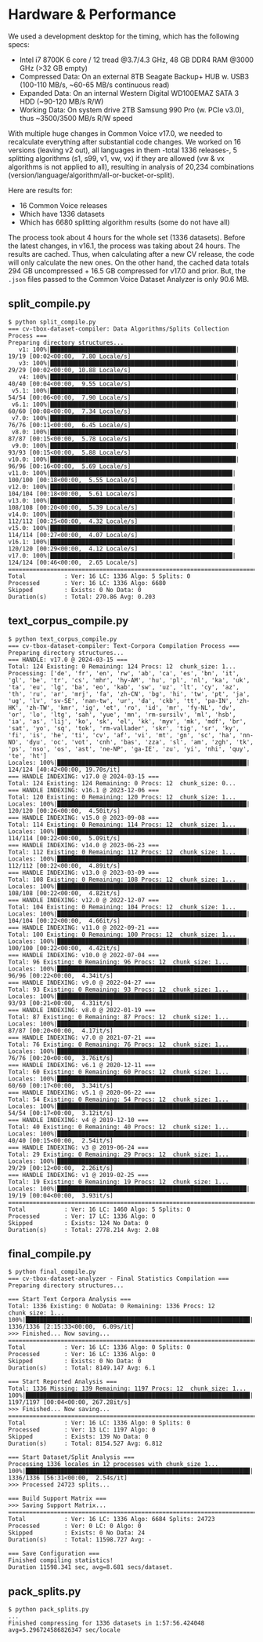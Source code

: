 # Hardware & Performance

We used a development desktop for the timing, which has the following specs:

- Intel i7 8700K 6 core / 12 tread @3.7/4.3 GHz, 48 GB DDR4 RAM @3000 GHz (>32 GB empty)
- Compressed Data: On an external 8TB Seagate Backup+ HUB w. USB3 (100-110 MB/s, ~60-65 MB/s continuous read)
- Expanded Data: On an internal Western Digital WD100EMAZ SATA 3 HDD (~90-120 MB/s R/W)
- Working Data: On system drive 2TB Samsung 990 Pro (w. PCIe v3.0), thus ~3500/3500 MB/s R/W speed

With multiple huge changes in Common Voice v17.0, we needed to recalculate everything after substantial code changes.
We worked on 16 versions (leaving v2 out), all languages in them -total 1336 releases-, 5 splitting algorithms (s1, s99, v1, vw, vx) if they are allowed (vw & vx algorithms is not applied to all), resulting in analysis of 20,234 combinations (version/language/algorithm/all-or-bucket-or-split).

Here are results for:

- 16 Common Voice releases
- Which have 1336 datasets
- Which has 6680 splitting algorithm results (some do not have all)

The process took about 4 hours for the whole set (1336 datasets). Before the latest changes, in v16.1, the process was taking about 24 hours.
The results are cached. Thus, when calculating after a new CV release, the code will only calculate the new ones.
On the other hand, the cached data totals 294 GB uncompressed + 16.5 GB compressed for v17.0 and prior.
But, the `.json` files passed to the Common Voice Dataset Analyzer is only 90.6 MB.

## split_compile.py

```text
$ python split_compile.py
=== cv-tbox-dataset-compiler: Data Algorithms/Splits Collection Process ===
Preparing directory structures...
   v1: 100%|█████████████████████████████████████████████████████| 19/19 [00:02<00:00,  7.80 Locale/s]
   v3: 100%|█████████████████████████████████████████████████████| 29/29 [00:02<00:00, 10.88 Locale/s]
   v4: 100%|█████████████████████████████████████████████████████| 40/40 [00:04<00:00,  9.55 Locale/s]
 v5.1: 100%|█████████████████████████████████████████████████████| 54/54 [00:06<00:00,  7.90 Locale/s]
 v6.1: 100%|█████████████████████████████████████████████████████| 60/60 [00:08<00:00,  7.34 Locale/s]
 v7.0: 100%|█████████████████████████████████████████████████████| 76/76 [00:11<00:00,  6.45 Locale/s]
 v8.0: 100%|█████████████████████████████████████████████████████| 87/87 [00:15<00:00,  5.78 Locale/s]
 v9.0: 100%|█████████████████████████████████████████████████████| 93/93 [00:15<00:00,  5.88 Locale/s]
v10.0: 100%|█████████████████████████████████████████████████████| 96/96 [00:16<00:00,  5.69 Locale/s]
v11.0: 100%|████████████████████████████████████████████████████| 100/100 [00:18<00:00,  5.55 Locale/s]
v12.0: 100%|████████████████████████████████████████████████████| 104/104 [00:18<00:00,  5.61 Locale/s]
v13.0: 100%|████████████████████████████████████████████████████| 108/108 [00:20<00:00,  5.39 Locale/s]
v14.0: 100%|████████████████████████████████████████████████████| 112/112 [00:25<00:00,  4.32 Locale/s]
v15.0: 100%|████████████████████████████████████████████████████| 114/114 [00:27<00:00,  4.07 Locale/s]
v16.1: 100%|████████████████████████████████████████████████████| 120/120 [00:29<00:00,  4.12 Locale/s]
v17.0: 100%|████████████████████████████████████████████████████| 124/124 [00:46<00:00,  2.65 Locale/s]
================================================================================
Total           : Ver: 16 LC: 1336 Algo: 5 Splits: 0
Processed       : Ver: 16 LC: 1336 Algo: 6680
Skipped         : Exists: 0 No Data: 0
Duration(s)     : Total: 270.86 Avg: 0.203
```

## text_corpus_compile.py

```text
$ python text_corpus_compile.py
=== cv-tbox-dataset-compiler: Text-Corpora Compilation Process ===
Preparing directory structures...
=== HANDLE: v17.0 @ 2024-03-15 ===
Total: 124 Existing: 0 Remaining: 124 Procs: 12  chunk_size: 1...
Processing: ['de', 'fr', 'en', 'rw', 'ab', 'ca', 'es', 'bn', 'it', 'gl', 'be', 'tr', 'cs', 'mhr', 'hy-AM', 'hu', 'pl', 'nl', 'ka', 'uk', 'ta', 'eu', 'lg', 'ba', 'eo', 'kab', 'sw', 'uz', 'lt', 'cy', 'az', 'th', 'ru', 'ar', 'mrj', 'fa', 'zh-CN', 'bg', 'hi', 'tw', 'pt', 'ja', 'ug', 'lv', 'sv-SE', 'nan-tw', 'ur', 'da', 'ckb', 'tt', 'pa-IN', 'zh-HK', 'zh-TW', 'kmr', 'ig', 'et', 'ro', 'id', 'mr', 'fy-NL', 'dv', 'or', 'lo', 'ltg', 'sah', 'yue', 'mn', 'rm-sursilv', 'ml', 'hsb', 'ia', 'as', 'lij', 'ko', 'sk', 'el', 'kk', 'myv', 'mk', 'mdf', 'br', 'sat', 'yo', 'sq', 'tok', 'rm-vallader', 'skr', 'tig', 'sr', 'ky', 'fi', 'is', 'he', 'ti', 'cv', 'af', 'vi', 'mt', 'gn', 'sc', 'ha', 'nn-NO', 'dyu', 'oc', 'vot', 'cnh', 'bas', 'zza', 'sl', 'am', 'zgh', 'tk', 'ps', 'nso', 'os', 'ast', 'ne-NP', 'ga-IE', 'zu', 'yi', 'nhi', 'quy', 'te', 'ht']
Locales: 100%|██████████████████████████████████████████████████████| 124/124 [40:42<00:00, 19.70s/it] 
=== HANDLE INDEXING: v17.0 @ 2024-03-15 ===
Total: 124 Existing: 124 Remaining: 0 Procs: 12  chunk_size: 0...
=== HANDLE INDEXING: v16.1 @ 2023-12-06 ===
Total: 120 Existing: 0 Remaining: 120 Procs: 12  chunk_size: 1...
Locales: 100%|██████████████████████████████████████████████████████| 120/120 [00:26<00:00,  4.50it/s] 
=== HANDLE INDEXING: v15.0 @ 2023-09-08 ===
Total: 114 Existing: 0 Remaining: 114 Procs: 12  chunk_size: 1...
Locales: 100%|██████████████████████████████████████████████████████| 114/114 [00:22<00:00,  5.09it/s] 
=== HANDLE INDEXING: v14.0 @ 2023-06-23 ===
Total: 112 Existing: 0 Remaining: 112 Procs: 12  chunk_size: 1...
Locales: 100%|██████████████████████████████████████████████████████| 112/112 [00:22<00:00,  4.89it/s] 
=== HANDLE INDEXING: v13.0 @ 2023-03-09 ===
Total: 108 Existing: 0 Remaining: 108 Procs: 12  chunk_size: 1...
Locales: 100%|██████████████████████████████████████████████████████| 108/108 [00:22<00:00,  4.82it/s] 
=== HANDLE INDEXING: v12.0 @ 2022-12-07 ===
Total: 104 Existing: 0 Remaining: 104 Procs: 12  chunk_size: 1...
Locales: 100%|██████████████████████████████████████████████████████| 104/104 [00:22<00:00,  4.66it/s] 
=== HANDLE INDEXING: v11.0 @ 2022-09-21 ===
Total: 100 Existing: 0 Remaining: 100 Procs: 12  chunk_size: 1...
Locales: 100%|██████████████████████████████████████████████████████| 100/100 [00:22<00:00,  4.42it/s] 
=== HANDLE INDEXING: v10.0 @ 2022-07-04 ===
Total: 96 Existing: 0 Remaining: 96 Procs: 12  chunk_size: 1...
Locales: 100%|██████████████████████████████████████████████████████| 96/96 [00:22<00:00,  4.34it/s]
=== HANDLE INDEXING: v9.0 @ 2022-04-27 ===
Total: 93 Existing: 0 Remaining: 93 Procs: 12  chunk_size: 1...
Locales: 100%|██████████████████████████████████████████████████████| 93/93 [00:21<00:00,  4.31it/s]
=== HANDLE INDEXING: v8.0 @ 2022-01-19 ===
Total: 87 Existing: 0 Remaining: 87 Procs: 12  chunk_size: 1...
Locales: 100%|██████████████████████████████████████████████████████| 87/87 [00:20<00:00,  4.17it/s]
=== HANDLE INDEXING: v7.0 @ 2021-07-21 ===
Total: 76 Existing: 0 Remaining: 76 Procs: 12  chunk_size: 1...
Locales: 100%|██████████████████████████████████████████████████████| 76/76 [00:20<00:00,  3.76it/s]
=== HANDLE INDEXING: v6.1 @ 2020-12-11 ===
Total: 60 Existing: 0 Remaining: 60 Procs: 12  chunk_size: 1...
Locales: 100%|██████████████████████████████████████████████████████| 60/60 [00:17<00:00,  3.34it/s]
=== HANDLE INDEXING: v5.1 @ 2020-06-22 ===
Total: 54 Existing: 0 Remaining: 54 Procs: 12  chunk_size: 1...
Locales: 100%|██████████████████████████████████████████████████████| 54/54 [00:17<00:00,  3.12it/s]
=== HANDLE INDEXING: v4 @ 2019-12-10 ===
Total: 40 Existing: 0 Remaining: 40 Procs: 12  chunk_size: 1...
Locales: 100%|██████████████████████████████████████████████████████| 40/40 [00:15<00:00,  2.54it/s]
=== HANDLE INDEXING: v3 @ 2019-06-24 ===
Total: 29 Existing: 0 Remaining: 29 Procs: 12  chunk_size: 1...
Locales: 100%|██████████████████████████████████████████████████████| 29/29 [00:12<00:00,  2.26it/s]
=== HANDLE INDEXING: v1 @ 2019-02-25 ===
Total: 19 Existing: 0 Remaining: 19 Procs: 12  chunk_size: 1...
Locales: 100%|██████████████████████████████████████████████████████| 19/19 [00:04<00:00,  3.93it/s]
================================================================================
Total           : Ver: 16 LC: 1460 Algo: 5 Splits: 0
Processed       : Ver: 17 LC: 1336 Algo: 0
Skipped         : Exists: 124 No Data: 0
Duration(s)     : Total: 2778.214 Avg: 2.08
```

## final_compile.py

```text
$ python final_compile.py
=== cv-tbox-dataset-analyzer - Final Statistics Compilation ===
Preparing directory structures...

=== Start Text Corpora Analysis ===
Total: 1336 Existing: 0 NoData: 0 Remaining: 1336 Procs: 12  chunk_size: 1...
100%|████████████████████████████████████████████████████████████████| 1336/1336 [2:15:33<00:00,  6.09s/it]
>>> Finished... Now saving...
================================================================================
Total           : Ver: 16 LC: 1336 Algo: 0 Splits: 0
Processed       : Ver: 16 LC: 1336 Algo: 0
Skipped         : Exists: 0 No Data: 0
Duration(s)     : Total: 8149.147 Avg: 6.1

=== Start Reported Analysis ===
Total: 1336 Missing: 139 Remaining: 1197 Procs: 12  chunk_size: 1...
100%|████████████████████████████████████████████████████████████████| 1197/1197 [00:04<00:00, 267.28it/s] 
>>> Finished... Now saving...
================================================================================
Total           : Ver: 16 LC: 1336 Algo: 0 Splits: 0
Processed       : Ver: 13 LC: 1197 Algo: 0
Skipped         : Exists: 139 No Data: 0
Duration(s)     : Total: 8154.527 Avg: 6.812

=== Start Dataset/Split Analysis ===
Processing 1336 locales in 12 processes with chunk_size 1...
100%|████████████████████████████████████████████████████████████████| 1336/1336 [56:31<00:00,  2.54s/it]
>>> Processed 24723 splits...

=== Build Support Matrix ===
>>> Saving Support Matrix...
================================================================================
Total           : Ver: 16 LC: 1336 Algo: 6684 Splits: 24723
Processed       : Ver: 0 LC: 0 Algo: 0
Skipped         : Exists: 0 No Data: 24
Duration(s)     : Total: 11598.727 Avg: -

=== Save Configuration ===
Finished compiling statistics!
Duration 11598.341 sec, avg=8.681 secs/dataset.

```

## pack_splits.py

```text
$ python pack_splits.py
...
Finished compressing for 1336 datasets in 1:57:56.424048 avg=5.296724586826347 sec/locale
```
